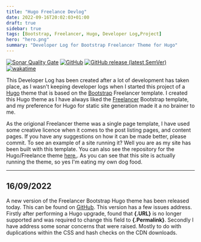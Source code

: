 ```yaml
---
title: "Hugo Freelance Devlog"
date: 2022-09-16T20:02:03+01:00
draft: true
sidebar: true
tags: [Bootstrap, Freelancer, Hugo, Developer Log,Project]
hero: "hero.png"
summary: "Developer Log for Bootstrap Freelancer Theme for Hugo"
---
```


<div class="text-center m-2">

[![Sonar Quality Gate](https://img.shields.io/sonar/quality_gate/joseph-mccarthy_hugo-bootstrap-freelancer-template?server=https%3A%2F%2Fsonarcloud.io&style=for-the-badge)](https://sonarcloud.io/project/overview?id=joseph-mccarthy_hugo-bootstrap-freelancer-template)
[![GitHub](https://img.shields.io/github/license/joseph-mccarthy/hugo-bootstrap-freelancer-template?style=for-the-badge)](https://github.com/joseph-mccarthy/hugo-bootstrap-freelancer-template/blob/main/LICENSE)
[![GitHub release (latest SemVer)](https://img.shields.io/github/v/release/joseph-mccarthy/hugo-bootstrap-freelancer-template?color=green&style=for-the-badge)](https://github.com/joseph-mccarthy/hugo-bootstrap-freelancer-template/releases/latest)
[![wakatime](https://wakatime.com/badge/github/joseph-mccarthy/hugo-bootstrap-freelancer-template.svg?style=for-the-badge)](https://wakatime.com/badge/github/joseph-mccarthy/hugo-bootstrap-freelancer-template)

</div>

This Developer Log has been created after a lot of development has taken place, as I wasn't keeping developer logs when I started this project of a [Hugo](https://github.com/gohugoio) theme that is based on the [Bootstrap](https://getbootstrap.com/) Freelancer template. I created this Hugo theme as I have always liked the [Freelancer](https://github.com/StartBootstrap/startbootstrap-freelancer) Bootstrap template, and my preference for Hugo for static site generation made it a no brainer to me. 

As the origional Freelancer theme was a single page template, I have used some creative licence when it comes to the post listing pages, and content pages. If you have any suggestions on how it can be made better, please commit. To see an example of a site running it? Well you are as my site has been built with this template. You can also see the repository for the Hugo/Freelance theme [here.](https://github.com/joseph-mccarthy/hugo-bootstrap-freelancer-template). As you can see that this site is actually running the theme, so yes I'm eating my own dog food.

----

## 16/09/2022

A new version of the Freelancer Bootstrap Hugo theme has been released today. This can be found on [GitHub](https://github.com/joseph-mccarthy/hugo-bootstrap-freelancer-template/releases/tag/v1.0.2). This version has a few issues address. Firstly after performing a Hugo upgrade, found that __{.URL}__ is no longer supported and was required to change this field to __{.Permalink}__. Secondly I have address some sonar concerns that were raised. Mostly to do with duplications within the CSS and hash checks on the CDN downloads. 

